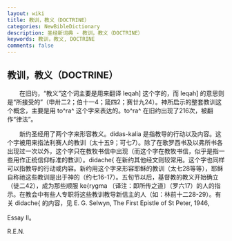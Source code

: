 ```yaml
---
layout: wiki
title: 教训，教义（DOCTRINE）
categories: NewBibleDictionary
description: 圣经新词典 - 教训，教义（DOCTRINE）
keywords: 教训，教义, DOCTRINE
comments: false
---
```


## 教训，教义（DOCTRINE）

　　在旧约，“教义”这个词主要是用来翻译 leqah] 这个字的，而 leqah] 的意思则是“所接受的”（申卅二2；伯十一4；箴四2；赛廿九24）。神所启示的整套教训这个概念，主要是用 to^ra^ 这个字来表达的。to^ra^ 在旧约出现了216次，被翻作“律法”。

　　新约圣经用了两个字来形容教义。didas-kalia 是指教导的行动以及内容。这个字被用来指法利赛人的教训（太十五9；可七7）。除了在歌罗西书及以弗所书各出现过一次以外，这个字只在教牧书信中出现（而这个字在教牧书信，似乎是指一些用作正统信仰标准的教训）。didache{ 在新约其他经文则较常用。这个字也同样可以指教导的行动或内容。新约用这个字来形容耶稣的教训（太七28等等），耶稣自称祂这些教训是出于神的（约七16-17）。五旬节以后，基督教的教义开始确立（徒二42），成为那些顺服 ke{rygma 〔译注：即所传之道〕（罗六17）的人的指示。在教会中有些人专职将这些教训教导新信主的人（如：林前十二28-29）。有关 didache{ 的内容，见 E. G. Selwyn, The First Epistle of St Peter, 1946,

Essay II。

R.E.N.








